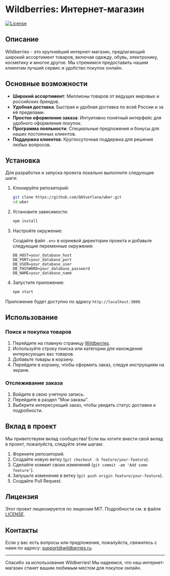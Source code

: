 # Wildberries: Интернет-магазин

[![License](https://img.shields.io/badge/license-MIT-blue.svg)](LICENSE)

## Описание

Wildberries - это крупнейший интернет-магазин, предлагающий широкий ассортимент товаров, включая одежду, обувь, электронику, косметику и многое другое. Мы стремимся предоставить нашим клиентам лучший сервис и удобство покупок онлайн.

## Основные возможности

- **Широкий ассортимент**: Миллионы товаров от ведущих мировых и российских брендов.
- **Удобная доставка**: Быстрая и удобная доставка по всей России и за её пределами.
- **Простое оформление заказа**: Интуитивно понятный интерфейс для удобного оформления покупок.
- **Программа лояльности**: Специальные предложения и бонусы для наших постоянных клиентов.
- **Поддержка клиентов**: Круглосуточная поддержка для решения любых вопросов.

## Установка

Для разработки и запуска проекта локально выполните следующие шаги:

1. Клонируйте репозиторий:

    ```bash
    git clone https://github.com/QASvetlana/wber.git
    cd wber
    ```

2. Установите зависимости:

    ```bash
    npm install
    ```

3. Настройте окружение:

    Создайте файл `.env` в корневой директории проекта и добавьте следующие переменные окружения:

    ```env
    DB_HOST=your_database_host
    DB_PORT=your_database_port
    DB_USER=your_database_user
    DB_PASSWORD=your_database_password
    DB_NAME=your_database_name
    ```

4. Запустите приложение:

    ```bash
    npm start
    ```

Приложение будет доступно по адресу `http://localhost:3000`.

## Использование

### Поиск и покупка товаров

1. Перейдите на главную страницу [Wildberries](https://www.wildberries.ru).
2. Используйте строку поиска или категории для нахождения интересующих вас товаров.
3. Добавьте товары в корзину.
4. Перейдите в корзину, чтобы оформить заказ, следуя инструкциям на экране.

### Отслеживание заказа

1. Войдите в свою учетную запись.
2. Перейдите в раздел "Мои заказы".
3. Выберите интересующий заказ, чтобы увидеть статус доставки и подробности.

## Вклад в проект

Мы приветствуем вклад сообщества! Если вы хотите внести свой вклад в проект, пожалуйста, следуйте этим шагам:

1. Форкните репозиторий.
2. Создайте новую ветку (`git checkout -b feature/your-feature`).
3. Сделайте коммит своих изменений (`git commit -am 'Add some feature'`).
4. Запушьте изменения в ветку (`git push origin feature/your-feature`).
5. Создайте Pull Request.

## Лицензия

Этот проект лицензируется по лицензии MIT. Подробности см. в файле [LICENSE](LICENSE).

## Контакты

Если у вас есть вопросы или предложения, пожалуйста, свяжитесь с нами по адресу: [support@wildberries.ru](mailto:support@wildberries.ru).

---

Спасибо за использование Wildberries! Мы надеемся, что наш интернет-магазин станет вашим любимым местом для покупок онлайн.
